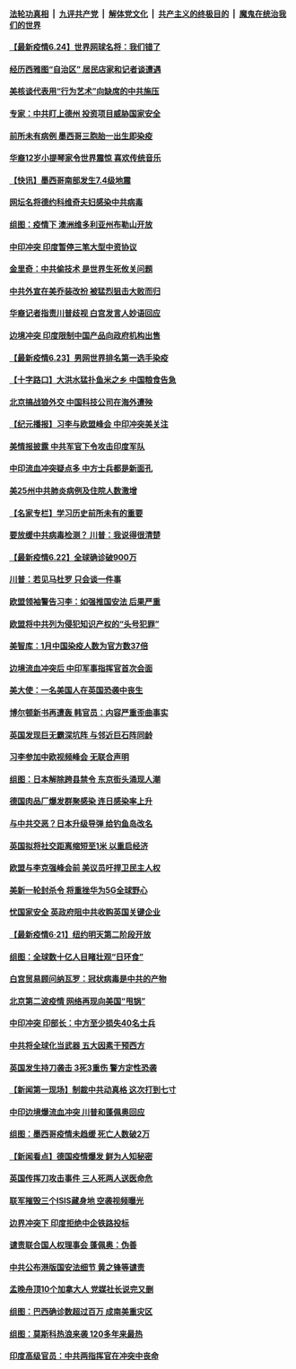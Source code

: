 ####  [法轮功真相](../../../../basic/blob/master/README.md?t=06241531) &nbsp;|&nbsp; [九评共产党](../../../../9ping.md/blob/master/README.md?t=06241531) &nbsp;|&nbsp; [解体党文化](../../../../jtdwh.md/blob/master/README.md?t=06241531)  &nbsp;|&nbsp; [共产主义的终极目的](../../../../gczydzjmd.md/blob/master/README.md?t=06241531) &nbsp;|&nbsp; [魔鬼在统治我们的世界](../../../../mgztzwmdsj.md/blob/master/README.md?t=06241531) 

#### [【最新疫情6.24】世界网球名将：我们错了](../pages/nsc418/n12207866.md?t=06241531) 

#### [经历西雅图“自治区” 居民店家和记者谈遭遇](../pages/nsc418/n12208062.md?t=06241531) 

#### [美核谈代表用“行为艺术”向缺席的中共施压](../pages/nsc418/n12207347.md?t=06241531) 

#### [专家：中共盯上德州 投资项目威胁国家安全](../pages/nsc418/n12207441.md?t=06241531) 

#### [前所未有病例 墨西哥三胞胎一出生即染疫](../pages/nsc418/n12207459.md?t=06241531) 

#### [华裔12岁小提琴家令世界震惊 喜欢传统音乐](../pages/nsc418/n12207095.md?t=06241531) 

#### [【快讯】墨西哥南部发生7.4级地震](../pages/nsc418/n12207367.md?t=06241531) 

#### [网坛名将德约科维奇夫妇感染中共病毒](../pages/nsc418/n12207201.md?t=06241531) 

#### [组图：疫情下 澳洲维多利亚州布勒山开放](../pages/nsc418/n12206541.md?t=06241531) 

#### [中印冲突 印度暂停三笔大型中资协议](../pages/nsc418/n12207208.md?t=06241531) 

#### [金里奇：中共偷技术 是世界生死攸关问题](../pages/nsc418/n12207082.md?t=06241531) 

#### [中共外宣在美乔装改扮 被猛烈狙击大败而归](../pages/nsc418/n12207048.md?t=06241531) 

#### [华裔记者指责川普歧视 白宫发言人妙语回应](../pages/nsc418/n12206915.md?t=06241531) 

#### [边境冲突 印度限制中国产品向政府机构出售](../pages/nsc418/n12206708.md?t=06241531) 

#### [【最新疫情6.23】男网世界排名第一选手染疫](../pages/nsc418/n12205436.md?t=06241531) 

#### [【十字路口】大洪水猛扑鱼米之乡 中国粮食告急](../pages/nsc418/n12205567.md?t=06241531) 

#### [北京搞战狼外交 中国科技公司在海外遭殃](../pages/nsc418/n12204846.md?t=06241531) 

#### [【纪元播报】习李与欧盟峰会 中印冲突美关注](../pages/nsc418/n12205264.md?t=06241531) 

#### [美情报披露 中共军官下令攻击印度军队](../pages/nsc418/n12205206.md?t=06241531) 

#### [中印流血冲突疑点多 中方士兵都是新面孔](../pages/nsc418/n12205147.md?t=06241531) 

#### [美25州中共肺炎病例及住院人数激增](../pages/nsc418/n12204895.md?t=06241531) 

#### [【名家专栏】学习历史前所未有的重要](../pages/nsc418/n12204215.md?t=06241531) 

#### [要放缓中共病毒检测？ 川普：我说得很清楚](../pages/nsc418/n12204784.md?t=06241531) 

#### [【最新疫情6.22】全球确诊破900万](../pages/nsc418/n12199354.md?t=06241531) 

#### [川普：若见马杜罗 只会谈一件事](../pages/nsc418/n12204747.md?t=06241531) 

#### [欧盟领袖警告习李：如强推国安法 后果严重](../pages/nsc418/n12204750.md?t=06241531) 

#### [欧盟将中共列为侵犯知识产权的“头号犯罪”](../pages/nsc418/n12204317.md?t=06241531) 

#### [美智库：1月中国染疫人数为官方数37倍](../pages/nsc418/n12204650.md?t=06241531) 

#### [边境流血冲突后 中印军事指挥官首次会面](../pages/nsc418/n12204638.md?t=06241531) 

#### [美大使：一名美国人在英国恐袭中丧生](../pages/nsc418/n12204415.md?t=06241531) 

#### [博尔顿新书再遭轰 韩官员：内容严重歪曲事实](../pages/nsc418/n12204194.md?t=06241531) 

#### [英国发现巨无霸深坑阵 与邻近巨石阵同龄](../pages/nsc418/n12204109.md?t=06241531) 

#### [习李参加中欧视频峰会 无联合声明](../pages/nsc418/n12203689.md?t=06241531) 

#### [组图：日本解除跨县禁令 东京街头涌现人潮](../pages/nsc418/n12203294.md?t=06241531) 

#### [德国肉品厂爆发群聚感染 连日感染率上升](../pages/nsc418/n12203635.md?t=06241531) 

#### [与中共交恶？日本升级导弹 给钓鱼岛改名](../pages/nsc418/n12203668.md?t=06241531) 

#### [英国拟将社交距离缩短至1米 以重启经济](../pages/nsc418/n12203125.md?t=06241531) 

#### [欧盟与李克强峰会前 美议员吁捍卫民主人权](../pages/nsc418/n12202775.md?t=06241531) 

#### [美新一轮封杀令 将重挫华为5G全球野心](../pages/nsc418/n12202488.md?t=06241531) 

#### [忧国家安全 英政府阻中共收购英国关键企业](../pages/nsc418/n12202456.md?t=06241531) 

#### [【最新疫情6·21】纽约明天第二阶段开放](../pages/nsc418/n12196332.md?t=06241531) 

#### [组图：全球数十亿人目睹壮观“日环食”](../pages/nsc418/n12202171.md?t=06241531) 

#### [白宫贸易顾问纳瓦罗：冠状病毒是中共的产物](../pages/nsc418/n12202027.md?t=06241531) 

#### [北京第二波疫情 网络再现向美国“甩锅”](../pages/nsc418/n12201996.md?t=06241531) 

#### [中印冲突 印部长：中方至少损失40名士兵](../pages/nsc418/n12201884.md?t=06241531) 

#### [中共将全球化当武器 五大因素干预西方](../pages/nsc418/n12186089.md?t=06241531) 

#### [英国发生持刀袭击 3死3重伤 警方定性恐袭](../pages/nsc418/n12201767.md?t=06241531) 

#### [【新闻第一现场】制裁中共动真格 这次打到七寸](../pages/nsc418/n12201730.md?t=06241531) 

#### [中印边境爆流血冲突 川普和蓬佩奥回应](../pages/nsc418/n12201068.md?t=06241531) 

#### [组图：墨西哥疫情未趋缓 死亡人数破2万](../pages/nsc418/n12199824.md?t=06241531) 

#### [【新闻看点】德国疫情爆发 鲜为人知秘密](../pages/nsc418/n12200936.md?t=06241531) 

#### [英国传挥刀攻击事件 三人死两人送医命危](../pages/nsc418/n12201032.md?t=06241531) 

#### [联军摧毁三个ISIS藏身地 空袭视频曝光](../pages/nsc418/n12200929.md?t=06241531) 

#### [边界冲突下 印度拒绝中企铁路投标](../pages/nsc418/n12200851.md?t=06241531) 

#### [谴责联合国人权理事会 蓬佩奥：伪善](../pages/nsc418/n12200748.md?t=06241531) 

#### [中共公布港版国安法细节 黄之锋等谴责](../pages/nsc418/n12200535.md?t=06241531) 

#### [孟晚舟顶10个加拿大人 党媒社长说完又删](../pages/nsc418/n12200398.md?t=06241531) 

#### [组图：巴西确诊数超过百万 成南美重灾区](../pages/nsc418/n12200146.md?t=06241531) 

#### [组图：莫斯科热浪来袭 120多年来最热](../pages/nsc418/n12198528.md?t=06241531) 

#### [印度高级官员：中共两指挥官在冲突中丧命](../pages/nsc418/n12200340.md?t=06241531) 

